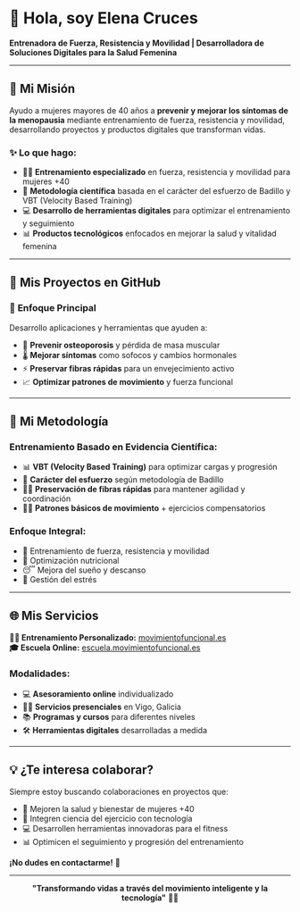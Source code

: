 # 💪 Hola, soy Elena Cruces 

**Entrenadora de Fuerza, Resistencia y Movilidad | Desarrolladora de Soluciones Digitales para la Salud Femenina**

---

## 🎯 **Mi Misión**

Ayudo a mujeres mayores de 40 años a **prevenir y mejorar los síntomas de la menopausia** mediante entrenamiento de fuerza, resistencia y movilidad, desarrollando proyectos y productos digitales que transforman vidas.

### ✨ **Lo que hago:**
- 🏋️‍♀️ **Entrenamiento especializado** en fuerza, resistencia y movilidad para mujeres +40
- 🔬 **Metodología científica** basada en el carácter del esfuerzo de Badillo y VBT (Velocity Based Training)
- 💻 **Desarrollo de herramientas digitales** para optimizar el entrenamiento y seguimiento
- 📊 **Productos tecnológicos** enfocados en mejorar la salud y vitalidad femenina

---

## 🚀 **Mis Proyectos en GitHub**

### 🎯 **Enfoque Principal**
Desarrollo aplicaciones y herramientas que ayuden a:
- 🦴 **Prevenir osteoporosis** y pérdida de masa muscular
- 🌡️ **Mejorar síntomas** como sofocos y cambios hormonales  
- ⚡ **Preservar fibras rápidas** para un envejecimiento activo
- 📈 **Optimizar patrones de movimiento** y fuerza funcional

---

## 🔬 **Mi Metodología**

### **Entrenamiento Basado en Evidencia Científica:**
- 📊 **VBT (Velocity Based Training)** para optimizar cargas y progresión
- 🎯 **Carácter del esfuerzo** según metodología de Badillo
- 🏃‍♀️ **Preservación de fibras rápidas** para mantener agilidad y coordinación
- 🧘‍♀️ **Patrones básicos de movimiento** + ejercicios compensatorios

### **Enfoque Integral:**
- 💪 Entrenamiento de fuerza, resistencia y movilidad
- 🥗 Optimización nutricional
- 😴 Mejora del sueño y descanso
- 🧠 Gestión del estrés

---

## 🌐 **Mis Servicios**

**🏋️‍♀️ Entrenamiento Personalizado:** [movimientofuncional.es](https://movimientofuncional.es)  
**🎓 Escuela Online:** [escuela.movimientofuncional.es](https://escuela.movimientofuncional.es)

### **Modalidades:**
- 💻 **Asesoramiento online** individualizado
- 🏃‍♀️ **Servicios presenciales** en Vigo, Galicia
- 📚 **Programas y cursos** para diferentes niveles
- 🛠️ **Herramientas digitales** desarrolladas a medida

---

## 💡 **¿Te interesa colaborar?**

Siempre estoy buscando colaboraciones en proyectos que:
- 🎯 Mejoren la salud y bienestar de mujeres +40
- 🔬 Integren ciencia del ejercicio con tecnología
- 💻 Desarrollen herramientas innovadoras para el fitness
- 📊 Optimicen el seguimiento y progresión del entrenamiento

**¡No dudes en contactarme!** 🚀

---

<div align="center">
  
**"Transformando vidas a través del movimiento inteligente y la tecnología"** 💪✨

</div>
